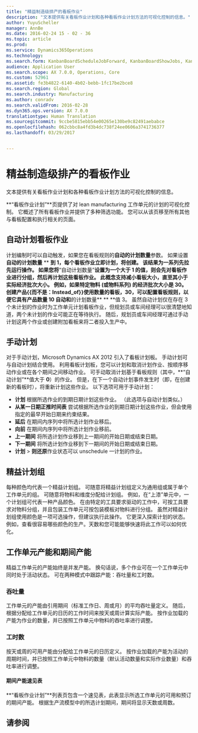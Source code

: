 ```yaml
---
title: "精益制造级排产的看板作业"
description: "文本提供有关看板作业计划和各种看板作业计划方法的可视化控制的信息。"
author: YuyuScheller
manager: AnnBe
ms.date: 2016-02-24 15 - 02 - 36
ms.topic: article
ms.prod: 
ms.service: Dynamics365Operations
ms.technology: 
ms.search.form: KanbanBoardScheduleJobForward, KanbanBoardShowJobs, KanbanJobSchedulingListPage
audience: Application User
ms.search.scope: AX 7.0.0, Operations, Core
ms.custom: 52961
ms.assetid: fe3b4822-6140-4b02-bebb-1fc17be2bce8
ms.search.region: Global
ms.search.industry: Manufacturing
ms.author: conradv
ms.search.validFrom: 2016-02-28
ms.dyn365.ops.version: AX 7.0.0
translationtype: Human Translation
ms.sourcegitcommit: 9ccbe5815ebb54e00265e130be9c82491aebabce
ms.openlocfilehash: 062cbbc8a4fd3b4dc738f24ee0606a3741736377
ms.lasthandoff: 03/29/2017


---
```


# <a name="kanban-job-scheduling-for-lean-manufacturing"></a>精益制造级排产的看板作业

文本提供有关看板作业计划和各种看板作业计划方法的可视化控制的信息。  

**“看板作业计划”**页提供了对 lean manufacturing 工作单元的计划的可视化控制。 它概述了所有看板作业并提供了多种筛选功能。 您可以从该页移至所有其他与看板配置和执行相关的页面。

## <a name="automatic-scheduling-of-kanban-jobs"></a>自动计划看板作业
计划编制时可以自动触发，如果您在看板规则的**自动的计划数量**参数。 如果设置**自动的计划数量** ** **到 1，每个看板作业立即计划，将创建。 该结果为一系列先拉先运行操作。 如果您将**“自动计划数量”**设置为一个大于 1 的值，则会先对看板作业进行分组，然后再计划这些看板作业。 此概念支持减小看板大小，直至其小于实际经济批次大小。 例如，如果特定物料 (或物料系列) 的经济批次大小是 30。 创建产品{{而不是：Instead_of}}使用数量的看板，30，可以配置看板规则，以便它具有产品数量 10 自动和**的计划数量** ** **值 3。 虽然自动计划仅在存在 3 个未计划的作业时为工作单元计划看板作业，但规划员或车间经理可以很清楚地知道，两个未计划的作业可能正在等待执行。 随后，规划员或车间经理可通过手动计划这两个作业或创建附加看板来将二者投入生产中。

## <a name="manual-scheduling"></a>手动计划
对于手动计划，Microsoft Dynamics AX 2012 引入了看板计划板。 手动计划可与自动计划结合使用。 利用看板计划板，您可以计划和取消计划作业、按顺序移动作业或在各个期间之间移动作业。 可手动取消计划基于看板规则（其中，**“自动计划”**值大于 **0**）的作业。 但是，在下一个自动计划事件发生时（即，在创建新的看板时），将重新计划这些作业。 以下选项可用于手动计划：

-   **计划** 根据所选作业的到期日期计划这些作业。 （此选项与自动计划类似。）
-   **从某一日期正推时间表** 尝试根据所选作业的到期日期计划这些作业，但会使用指定的最早开始日期来约束结果。
-   **延后** 在期间内序列中将所选计划作业移后。
-   **向前** 在期间内序列中将所选计划作业移前。
-   **上一期间** 将所选计划作业移到上一期间的开始日期或结束日期。
-   **下一期间** 将所选计划作业移到下一期间的开始日期或结束日期。
-   **计划** &gt; **则还原**作业状态可以 unschedule 一计划的作业。

## <a name="lean-scheduling-groups"></a>精益计划组
每种颜色均代表一个精益计划组。 可随意将精益计划组定义为通用组或属于单个工作单元的组。 可随意将物料和维度分配给计划组。 例如，在“上漆”单元中，一个计划组可代表一种产品颜色。 在由特定的工具要求驱动的工作中，可按工具要求对物料分组，并且包装工作单元可按包装模板对物料进行分组。 虽然对精益计划组使用颜色是一项可选操作，但建议执行此操作。 它更深入探索计划的状态。 例如，查看很容易哪些颜色的生产。天数和您可能能够快速将此工作可以如何优化。

## <a name="work-cell-capacity-and-period-capacity"></a>工作单元产能和期间产能
精益工作单元的产能始终是并发产能。 换句话说，多个作业可在一个工作单元中同时处于活动状态。 可在两种模式中跟踪产能：吞吐量和工时数。

### <a name="throughput"></a>吞吐量

工作单元的产能由引用期间（标准工作日、周或月）的平均吞吐量定义。 随后，根据分配给工作单元的日历的工作时间来按天或周计算实际产能。 按作业加载的产能为作业的数量，并已按照工作单元中物料的吞吐率进行调整。

### <a name="hours"></a>工时数

按天或周的可用产能由分配给工作单元的日历定义。 按作业加载的产能为活动的周期时间，并已按照工作单元中物料的数量（默认活动数量和实际作业数量）和吞吐率进行调整。

#### <a name="period-capacity-factbox"></a>期间产能速见表

**“看板作业计划”**列表页包含一个速见表，此表显示所选工作单元的可用和预订的期间产能。 根据生产流模型中的所选计划期间，期间将显示天数或周数。

<a name="see-also"></a>请参阅
--------


